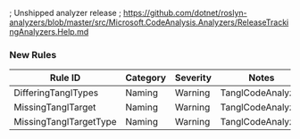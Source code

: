 ﻿; Unshipped analyzer release
; https://github.com/dotnet/roslyn-analyzers/blob/master/src/Microsoft.CodeAnalysis.Analyzers/ReleaseTrackingAnalyzers.Help.md

### New Rules
Rule ID | Category | Severity | Notes
--------|----------|----------|-------
DifferingTanglTypes | Naming | Warning | TanglCodeAnalyzer
MissingTanglTarget | Naming | Warning | TanglCodeAnalyzer
MissingTanglTargetType | Naming | Warning | TanglCodeAnalyzer